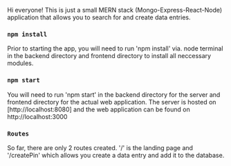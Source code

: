 Hi everyone! This is just a small MERN stack (Mongo-Express-React-Node) application that allows you to search for and create data entries.


### `npm install`
Prior to starting the app, you will need to run 'npm install' via. node terminal in the backend directory and frontend directory to install all neccessary modules.


### `npm start`
You will need to run 'npm start' in the backend directory for the server and frontend directory for the actual web application.
The server is hosted on [http://localhost:8080] and the web application can be found on http://localhost:3000



### `Routes`
So far, there are only 2 routes created. '/' is the landing page and '/createPin' which allows you create a data entry and add it to the database.
